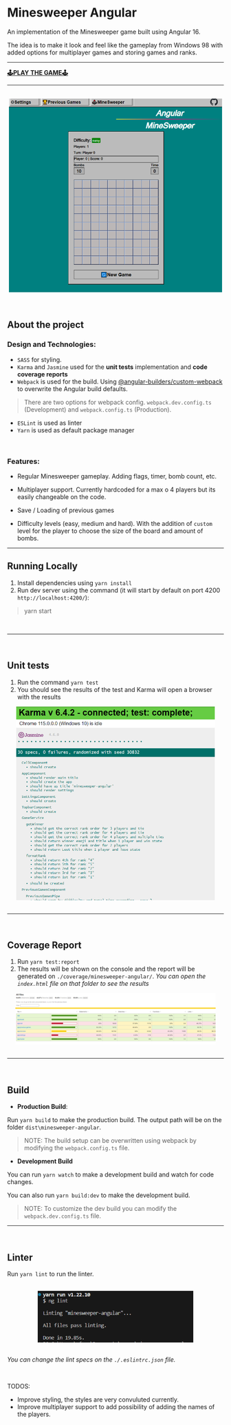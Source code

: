 # Minesweeper Angular

An implementation of the Minesweeper game built using Angular 16.

The idea is to make it look and feel like the gameplay from Windows 98 with added options for multiplayer games and storing games and ranks.

---

[**🕹️PLAY THE GAME🕹️**](https://wfpena.github.io/)

---

<br/>

<div style="display:flex;align-items:center;justify-content:center;"><img src="./public/game-screencap.png" alt="Game Screen" height="450px"></div>

<br/>
<br/>

## About the project

### **Design and Technologies:**

* `SASS` for styling.
* ``Karma`` and ``Jasmine`` used for the **unit tests** implementation and **code coverage reports**
* ``Webpack`` is used for the build. Using [@angular-builders/custom-webpack](https://www.npmjs.com/package/@angular-builders/custom-webpack) to overwrite the Angular build defaults.

> There are two options for webpack config. `webpack.dev.config.ts` (Development)  and `webpack.config.ts` (Production).
* ``ESLint`` is used as linter
* ``Yarn`` is used as default package manager

<br/>

### **Features:**

* Regular Minesweeper gameplay. Adding flags, timer, bomb count, etc.

* Multiplayer support. Currently hardcoded for a max o 4 players but its easily changeable on the code.

* Save / Loading of previous games

* Difficulty levels (easy, medium and hard). With the addition of `custom` level for the player to choose the size of the board and amount of bombs.

---

## Running Locally

1. Install dependencies using `yarn install`
2. Run dev server using the command (it will start by default on port 4200 `http://localhost:4200/`):
> yarn start

<br/>

---

<br/>

## Unit tests

1. Run the command `yarn test`
2. You should see the results of the test and Karma will open a browser with the results

<div style="display:flex;align-items:center;justify-content:center;"><img src="./public/unit-tests-example.png" alt="Unit Tests Example" height="450px"></div>

<br/>

---

<br/>

## Coverage Report

1. Run `yarn test:report`
2. The results will be shown on the console and the report will be generated on `./coverage/minesweeper-angular/`. <i>You can open the `index.html` file on that folder to see the results</i>

<div style="display:flex;align-items:center;justify-content:center;"><img src="./public/test-coverage-example.png" alt="Test Coverage Example" height="120px"></div>

<br/>

---

<br/>

## Build

* **Production Build**:

Run `yarn build` to make the production build. The output path will be on the folder `dist\minesweeper-angular`.
> NOTE: The build setup can be overwritten using webpack by modifying the `webpack.config.ts` file.

* **Development Build**

You can run `yarn watch` to make a development build and watch for code changes.

You can also run `yarn build:dev` to make the development build.

> NOTE: To customize the dev build you can modify the `webpack.dev.config.ts` file.

---

<br/>

## Linter

Run `yarn lint` to run the linter.

<br/>

<div style="display:flex;align-items:center;justify-content:center;"><img src="./public/lint-example.png" alt="Lint Result Example" height="120px"></div>

<br/>

*You can change the lint specs on the `./.eslintrc.json` file.*

<br/>


TODOS:

* Improve styling, the styles are very convuluted currently.
* Improve multiplayer support to add possibility of adding the names of the players.